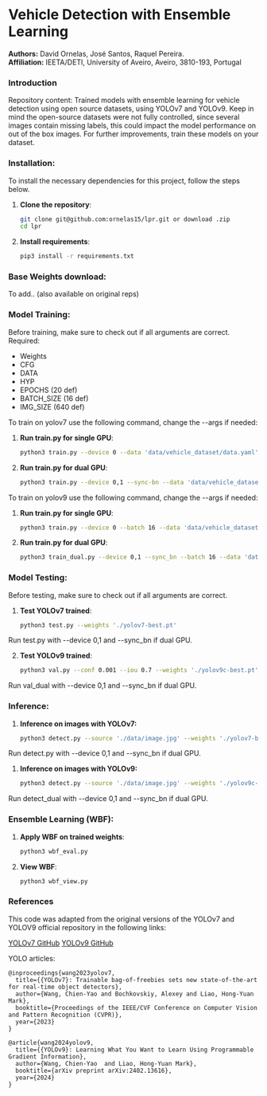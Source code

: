 # Vehicle Detection with Ensemble Learning

**Authors:** David Ornelas, José Santos, Raquel Pereira.  
**Affiliation:** IEETA/DETI, University of Aveiro, Aveiro, 3810-193, Portugal  

### Introduction
Repository content: Trained models with ensemble learning for vehicle detection using open source datasets, using YOLOv7 and YOLOv9.
Keep in mind the open-source datasets were not fully controlled, since several images contain missing labels, this could impact the model performance on out of the box images.
For further improvements, train these models on your dataset.    

### Installation:
To install the necessary dependencies for this project, follow the steps below.

1. **Clone the repository**:
	```bash
	git clone git@github.com:ornelas15/lpr.git or download .zip
	cd lpr
	```

2. **Install requirements**:
	```bash
	pip3 install -r requirements.txt
	```    


### Base Weights download:
To add.. (also available on original reps)


### Model Training:

Before training, make sure to check out if all arguments are correct.
Required: 
- Weights
- CFG
- DATA
- HYP
- EPOCHS (20 def)
- BATCH_SIZE (16 def)
- IMG_SIZE (640 def)

To train on yolov7 use the following command, change the --args if needed:

1. **Run train.py for single GPU**:

	```bash
	python3 train.py --device 0 --data 'data/vehicle_dataset/data.yaml' --cfg 'cfg/yolov7.yaml' --weights 'weights/yolov7_training.pt' --hyp 'data/hyp.scratch.custom.yaml' --name yolov7-run1 --batch-size 16
	```

2. **Run train.py for dual GPU**:

	```bash
	python3 train.py --device 0,1 --sync-bn --data 'data/vehicle_dataset/data.yaml' --cfg 'cfg/yolov7.yaml' --weights 'weights/yolov7_training.pt' --hyp 'data/hyp.scratch.custom.yaml' --name yolov7-run1 --batch-size 16
	```
  
To train on yolov9 use the following command, change the --args if needed:

1. **Run train.py for single GPU**:

	```bash
	python3 train.py --device 0 --batch 16 --data 'data/vehicle_dataset/data.yaml' --cfg 'models/detect/yolov9-c.yaml' --weights 'weights/yolov9-c.pt' --name yolov9-run1 --hyp 'data/hyps/hyp.scratch-high.yaml'
	```

2. **Run train.py for dual GPU**:

	```bash
	python3 train_dual.py --device 0,1 --sync_bn --batch 16 --data 'data/vehicle_dataset/data.yaml' --cfg models/detect/yolov9-c.yaml --weights 'weights/yolov9-c.pt' --name yolov9-run1 --hyp 'data/hyps/hyp.scratch-high.yaml'   
	```


### Model Testing:
Before testing, make sure to check out if all arguments are correct.

1. **Test YOLOv7 trained**:

	```bash
	python3 test.py --weights './yolov7-best.pt'
	```
	
Run test.py with --device 0,1 and --sync_bn if dual GPU.
  
2. **Test YOLOv9 trained**:

	```bash
	python3 val.py --conf 0.001 --iou 0.7 --weights './yolov9c-best.pt' 
	```

Run val_dual with --device 0,1 and --sync_bn if dual GPU.  
     

### Inference:

1. **Inference on images with YOLOv7:**
	```bash
	python3 detect.py --source './data/image.jpg' --weights './yolov7-best.pt' --name yolov7_inference
	```
Run detect.py with --device 0,1 and --sync_bn if dual GPU.
     
1. **Inference on images with YOLOv9:**

	```bash
	python3 detect.py --source './data/image.jpg' --weights './yolov9c-best.pt' --name yolov9_inference
	```
Run detect_dual with --device 0,1 and --sync_bn if dual GPU.  


### Ensemble Learning (WBF):

1. **Apply WBF on trained weights**:
	```bash
	python3 wbf_eval.py
	```

2. **View WBF**: 
	```bash
	python3 wbf_view.py
	```  


### References
This code was adapted from the original versions of the YOLOv7 and YOLOV9 official repository in the following links:

[YOLOv7 GitHub](https://github.com/WongKinYiu/yolov7)
[YOLOv9 GitHub](https://github.com/WongKinYiu/yolov9)
  
	
YOLO articles:


	@inproceedings{wang2023yolov7,
	  title={{YOLOv7}: Trainable bag-of-freebies sets new state-of-the-art for real-time object detectors},
	  author={Wang, Chien-Yao and Bochkovskiy, Alexey and Liao, Hong-Yuan Mark},
	  booktitle={Proceedings of the IEEE/CVF Conference on Computer Vision and Pattern Recognition (CVPR)},
	  year={2023}
	}

	@article{wang2024yolov9,
	  title={{YOLOv9}: Learning What You Want to Learn Using Programmable Gradient Information},
	  author={Wang, Chien-Yao  and Liao, Hong-Yuan Mark},
	  booktitle={arXiv preprint arXiv:2402.13616},
	  year={2024}
	}

	



